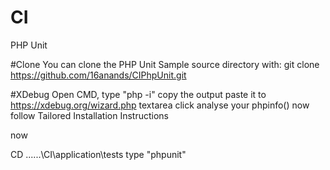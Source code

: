 # CI
 PHP Unit
	
#Clone
You can clone the PHP Unit Sample source directory with:
git clone https://github.com/16anands/CIPhpUnit.git

#XDebug
Open CMD,
type "php -i"
copy the output
paste it to https://xdebug.org/wizard.php textarea
click analyse your phpinfo()
now follow Tailored Installation Instructions

now 

CD ..\..\..\CI\application\tests
type "phpunit"
